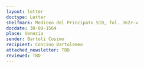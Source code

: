 ```yaml
---
layout: letter
doctype: Letter
shelfmark: Mediceo del Principato 510, fol. 362r-v
docdate: 30-09-1564
place: Venezia
sender: Bartoli Cosimo
recipient: Concino Bartolomeo
attached_newsletter: TBD
reviewed: TBD
---
```


